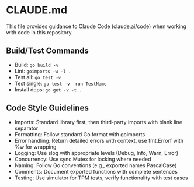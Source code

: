 # CLAUDE.md

This file provides guidance to Claude Code (claude.ai/code) when working with code in this repository.

## Build/Test Commands
- Build: `go build -v`
- Lint: `goimports -w -l .`
- Test all: `go test -v`
- Test single: `go test -v -run TestName`
- Install deps: `go get -v -t .`

## Code Style Guidelines
- Imports: Standard library first, then third-party imports with blank line separator
- Formatting: Follow standard Go format with goimports
- Error handling: Return detailed errors with context, use fmt.Errorf with %w for wrapping
- Logging: Use slog with appropriate levels (Debug, Info, Warn, Error)
- Concurrency: Use sync.Mutex for locking where needed
- Naming: Follow Go conventions (e.g., exported names PascalCase)
- Comments: Document exported functions with complete sentences
- Testing: Use simulator for TPM tests, verify functionality with test cases